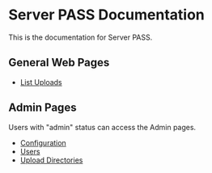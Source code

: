 # Server PASS Documentation

This is the documentation for Server PASS.

## General Web Pages

 - [List Uploads](uploads.md)

## Admin Pages

Users with "admin" status can access the Admin pages.

 - [Configuration](admin-config.md)
 - [Users](admin-users.md)
 - [Upload Directories](uploads.md)
